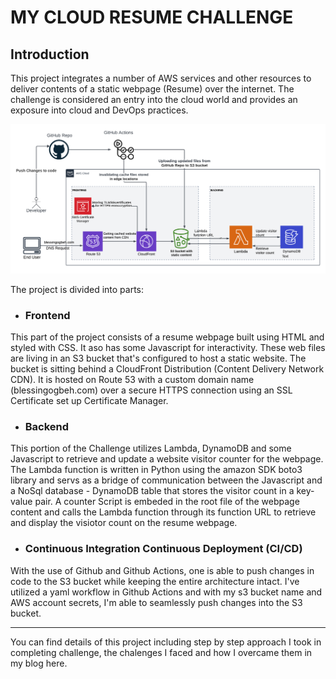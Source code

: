 # MY CLOUD RESUME CHALLENGE

## Introduction

This project integrates a number of AWS services and other resources to deliver contents of a static webpage (Resume) over the internet. The challenge is considered an entry into the cloud world and provides an exposure into cloud and DevOps practices. 

![My Cloud Resume Challenge Architecture Diagram](Org_charts.png)

The project is divided into parts:

* ### Frontend

This part of the project consists of a resume webpage built using HTML and styled with CSS. It aso has some Javascript for interactivity. These web files are living in an S3 bucket that's configured to host a static website. The bucket is sitting behind a CloudFront Distribution (Content Delivery Network CDN). It is hosted on Route 53 with a custom domain name (blessingogbeh.com) over a secure HTTPS connection using an SSL Certificate set up Certificate Manager.

* ### Backend

This portion of the Challenge utilizes Lambda, DynamoDB and some Javascript to retrieve and update a website visitor counter for the webpage. The Lambda function is written in Python using the amazon SDK boto3 library and servs as a bridge of communication between the Javascript and a NoSql database -  DynamoDB table that stores the visitor count in a key-value pair. A counter Script is embeded in the root file of the webpage content and calls the Lambda function through its function URL to retrieve and display the visiotor count on the resume webpage.

* ### Continuous Integration Continuous Deployment (CI/CD)

With the use of Github and Github Actions, one is able to push changes in code to the S3 bucket while keeping the entire architecture intact. I've utilized a yaml workflow in Github Actions and with my s3 bucket name and AWS account secrets, I'm able to seamlessly push changes into the S3 bucket.

***
You can find details of this project including step by step approach I took in completing challenge, the chalenges I faced and how I overcame them in my blog here.